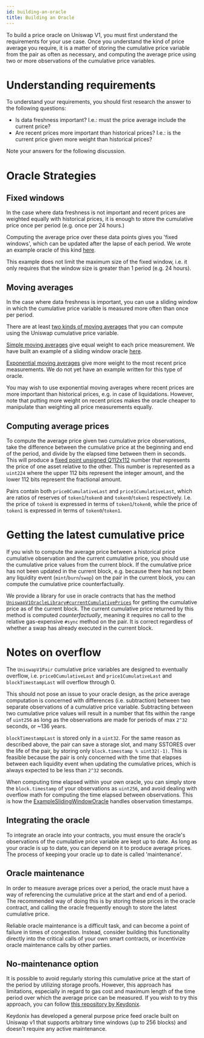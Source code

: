```yaml
---
id: building-an-oracle
title: Building an Oracle
---
```


To build a price oracle on Uniswap V1, you must first understand the
requirements for your use case. Once you understand the kind of price
average you require, it is a matter of storing the cumulative price
variable from the pair as often as necessary, and computing
the average price using two or more observations of the
cumulative price variables.

# Understanding requirements

To understand your requirements, you should first research the answer to the
following questions:

- Is data freshness important?
  I.e.: must the price average include the current price?
- Are recent prices more important than historical prices?
  I.e.: is the current price given more weight than historical prices?

Note your answers for the following discussion.

# Oracle Strategies

## Fixed windows

In the case where data freshness is not important and recent prices
are weighted equally with historical prices, it is enough to
store the cumulative price once per period (e.g. once per 24 hours.)

Computing the average price over these data points gives you 'fixed windows',
which can be updated after the lapse of each period. We wrote
an example oracle of this kind
[here](https://github.com/Uniswap/uniswap-v1-periphery/blob/master/contracts/examples/ExampleOracleSimple.sol).

This example does not limit the maximum size of the fixed window, i.e.
it only requires that the window size is greater than 1 period (e.g. 24 hours).

## Moving averages

In the case where data freshness is important, you can use a sliding
window in which the cumulative price variable is measured more often
than once per period.

There are at least
[two kinds of moving averages](https://www.investopedia.com/terms/m/movingaverage.asp#types-of-moving-averages)
that you can compute using the Uniswap cumulative price variable.

[Simple moving averages](https://www.investopedia.com/terms/s/sma.asp)
give equal weight to each price measurement. We have built
an example of a sliding window oracle
[here](https://github.com/Uniswap/uniswap-v1-periphery/blob/master/contracts/examples/ExampleSlidingWindowOracle.sol).

[Exponential moving averages](https://www.investopedia.com/terms/e/ema.asp)
give more weight to the most recent price measurements. We do not yet have an example written for this type of oracle.

You may wish to use exponential moving averages where recent prices
are more important than historical prices, e.g. in case of liquidations. However, note that
putting more weight on recent prices makes the oracle cheaper to manipulate
than weighting all price measurements equally.

## Computing average prices

To compute the average price given two cumulative price observations, take the difference between
the cumulative price at the beginning and end of the period, and
divide by the elapsed time between them in seconds. This will produce a
[fixed point unsigned Q112x112](https://en.wikipedia.org/wiki/Fixed-point_arithmetic#Notation)
number that represents the price of one asset relative to the other. This number is represented as a `uint224` where
the upper 112 bits represent the integer amount, and the lower 112 bits represent the fractional amount.

Pairs contain both `price0CumulativeLast` and `price1CumulativeLast`, which are ratios of reserves
of `token1`/`token0` and `token0`/`token1` respectively. I.e. the price of `token0` is expressed in terms of
`token1`/`token0`, while the price of `token1` is expressed in terms of `token0`/`token1`.

# Getting the latest cumulative price

If you wish to compute the average price between a historical price cumulative observation and the current cumulative
price, you should use the cumulative price values from the current block. If the cumulative price has not been updated
in the current block, e.g. because there has not been any liquidity event (`mint`/`burn`/`swap`) on the pair in the current
block, you can compute the cumulative price counterfactually.

We provide a library for use in oracle contracts that has the method
[`UniswapV1OracleLibrary#currentCumulativePrices`](https://github.com/Uniswap/uniswap-v1-periphery/blob/master/contracts/libraries/UniswapV1OracleLibrary.sol#L16)
for getting the cumulative price as of the current block.
The current cumulative price returned by this method is computed _counterfactually_, meaning it requires no call to
the relative gas-expensive `#sync` method on the pair.
It is correct regardless of whether a swap has already executed in the current block.

# Notes on overflow

The `UniswapV1Pair` cumulative price variables are designed to eventually overflow,
i.e. `price0CumulativeLast` and `price1CumulativeLast` and `blockTimestampLast` will overflow through 0.

This should not pose an issue to your oracle design, as the price average computation is concerned with differences
(i.e. subtraction) between two separate observations of a cumulative price variable.
Subtracting between two cumulative price values will result in a number that fits within the range of `uint256` as long
as the observations are made for periods of max `2^32` seconds, or ~136 years.

`blockTimestampLast` is stored only in a `uint32`. For the same reason as described above, the pair can save a
storage slot, and many SSTORES over the life of the pair, by storing only `block.timestamp % uint32(-1)`.
This is feasible because the pair is only concerned with the time that elapses between each liquidity event when updating
the cumulative prices, which is always expected to be less than `2^32` seconds.

When computing time elapsed within your own oracle, you can simply store the `block.timestamp` of your observations
as `uint256`, and avoid dealing with overflow math for computing the time elapsed between observations. This is how the
[ExampleSlidingWindowOracle](https://github.com/Uniswap/uniswap-v1-periphery/blob/master/contracts/examples/ExampleSlidingWindowOracle.sol)
handles observation timestamps.

## Integrating the oracle

To integrate an oracle into your contracts, you must ensure the oracle's observations of the cumulative price variable
are kept up to date.
As long as your oracle is up to date, you can depend on it to produce average prices.
The process of keeping your oracle up to date is called 'maintenance'.

## Oracle maintenance

In order to measure average prices over a period, the oracle must have a way
of referencing the cumulative price at the start and end of a period.
The recommended way of doing this is by storing these prices in the oracle contract,
and calling the oracle frequently enough to store the latest cumulative price.

Reliable oracle maintenance is a difficult task,
and can become a point of failure in times of congestion.
Instead, consider building this functionality directly into the
critical calls of your own smart contracts, or incentivize oracle
maintenance calls by other parties.

## No-maintenance option

It is possible to avoid regularly storing this cumulative price at the
start of the period by utilizing storage proofs. However, this approach has limitations,
especially in regard to gas cost and maximum length of the time period over which the average price can be measured.
If you wish to try this approach, you can follow
[this repository by Keydonix](https://github.com/Keydonix/uniswap-oracle/).

Keydonix has developed a general purpose price feed oracle built on Uniswap v1 that supports arbitrary time windows (up to 256 blocks) and doesn't require any active maintenance.
